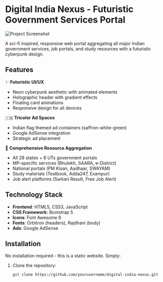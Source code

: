 # Digital India Nexus - Futuristic Government Services Portal

![Project Screenshot](screenshot.png)

A sci-fi inspired, responsive web portal aggregating all major Indian government services, job portals, and study resources with a futuristic cyberpunk design.

## Features

✨ **Futuristic UI/UX**
- Neon cyberpunk aesthetic with animated elements
- Holographic header with gradient effects
- Floating card animations
- Responsive design for all devices

🇮🇳 **Tricolor Ad Spaces**
- Indian flag themed ad containers (saffron-white-green)
- Google AdSense integration
- Strategic ad placement

🔗 **Comprehensive Resource Aggregation**
- All 28 states + 8 UTs government portals
- MP-specific services (Bhulekh, SAARA, e-District)
- National portals (PM Kisan, Aadhaar, SWAYAM)
- Study materials (Testbook, Adda247, Exampur)
- Job alert platforms (Sarkari Result, Free Job Alert)

## Technology Stack

- **Frontend**: HTML5, CSS3, JavaScript
- **CSS Framework**: Bootstrap 5
- **Icons**: Font Awesome 6
- **Fonts**: Orbitron (headers), Rajdhani (body)
- **Ads**: Google AdSense

## Installation

No installation required - this is a static website. Simply:

1. Clone the repository:
   ```bash
   git clone https://github.com/yourusername/digital-india-nexus.git
